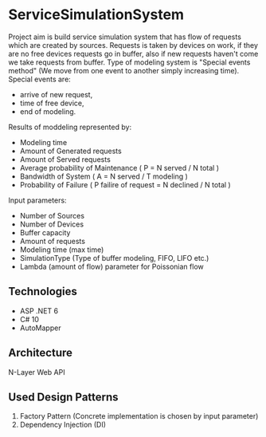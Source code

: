 # ServiceSimulationSystem

Project aim is build service simulation system that has flow of requests which are created by sources. Requests is taken by devices on work, if they are no free devices requests go in buffer, also if new requests haven't come we take requests from buffer.
Type of modeling system is "Special events method" (We move from one event to another simply increasing time).
Special events are: 
* arrive of new request, 
* time of free device,
* end of modeling.

Results of moddeling represented by:
* Modeling time
* Amount of Generated requests
* Amount of Served requests
* Average probability of Maintenance ( P = N served / N total )
* Bandwidth of System ( A = N served / T modeling )
* Probability of Failure ( P failire of request = N declined / N total )

Input parameters:
* Number of Sources
* Number of Devices
* Buffer capacity
* Amount of requests
* Modeling time (max time)
* SimulationType (Type of buffer modeling, FIFO, LIFO etc.)
* Lambda (amount of flow) parameter for Poissonian flow

## Technologies
- ASP .NET 6
- C# 10
- AutoMapper

## Architecture 
N-Layer Web API

## Used Design Patterns
1. Factory Pattern (Concrete implementation is chosen by input parameter)
2. Dependency Injection (DI)
